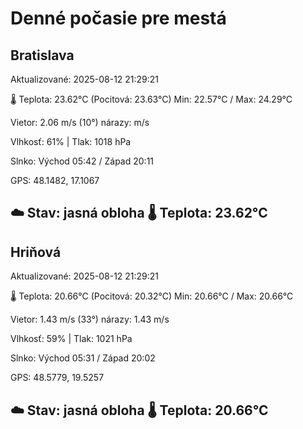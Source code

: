 ﻿# Denné počasie pre mestá

## Bratislava
Aktualizované: 2025-08-12 21:29:21

🌡️ Teplota: 23.62°C 
(Pocitová: 23.63°C)
Min: 22.57°C / Max: 24.29°C

Vietor: 2.06 m/s    (10°) 
nárazy:  m/s

Vlhkosť: 61% | Tlak: 1018 hPa

Slnko: Východ 05:42 / Západ 20:11

GPS: 48.1482, 17.1067

☁️ Stav: jasná obloha        🌡️ Teplota: 23.62°C
---

## Hriňová
Aktualizované: 2025-08-12 21:29:21

🌡️ Teplota: 20.66°C 
(Pocitová: 20.32°C)
Min: 20.66°C / Max: 20.66°C

Vietor: 1.43 m/s (33°)
nárazy: 1.43 m/s

Vlhkosť: 59% | Tlak: 1021 hPa

Slnko: Východ 05:31 / Západ 20:02

GPS: 48.5779, 19.5257

☁️ Stav: jasná obloha        🌡️ Teplota: 20.66°C
---
